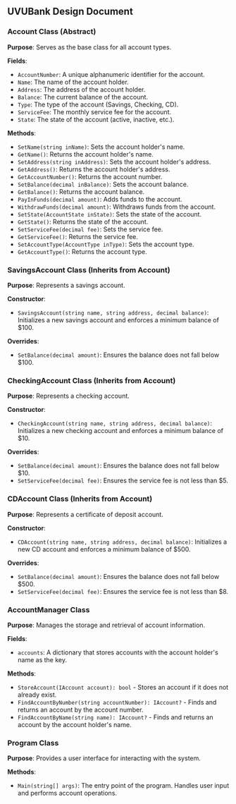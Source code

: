 ## UVUBank Design Document

### Account Class (Abstract)

**Purpose**: Serves as the base class for all account types.

**Fields**:
- `AccountNumber`: A unique alphanumeric identifier for the account.
- `Name`: The name of the account holder.
- `Address`: The address of the account holder.
- `Balance`: The current balance of the account.
- `Type`: The type of the account (Savings, Checking, CD).
- `ServiceFee`: The monthly service fee for the account.
- `State`: The state of the account (active, inactive, etc.).

**Methods**:
- `SetName(string inName)`: Sets the account holder's name.
- `GetName()`: Returns the account holder's name.
- `SetAddress(string inAddress)`: Sets the account holder's address.
- `GetAddress()`: Returns the account holder's address.
- `GetAccountNumber()`: Returns the account number.
- `SetBalance(decimal inBalance)`: Sets the account balance.
- `GetBalance()`: Returns the account balance.
- `PayInFunds(decimal amount)`: Adds funds to the account.
- `WithdrawFunds(decimal amount)`: Withdraws funds from the account.
- `SetState(AccountState inState)`: Sets the state of the account.
- `GetState()`: Returns the state of the account.
- `SetServiceFee(decimal fee)`: Sets the service fee.
- `GetServiceFee()`: Returns the service fee.
- `SetAccountType(AccountType inType)`: Sets the account type.
- `GetAccountType()`: Returns the account type.

### SavingsAccount Class (Inherits from Account)

**Purpose**: Represents a savings account.

**Constructor**:
- `SavingsAccount(string name, string address, decimal balance)`: Initializes a new savings account and enforces a minimum balance of $100.

**Overrides**:
- `SetBalance(decimal amount)`: Ensures the balance does not fall below $100.

### CheckingAccount Class (Inherits from Account)

**Purpose**: Represents a checking account.

**Constructor**:
- `CheckingAccount(string name, string address, decimal balance)`: Initializes a new checking account and enforces a minimum balance of $10.

**Overrides**:
- `SetBalance(decimal amount)`: Ensures the balance does not fall below $10.
- `SetServiceFee(decimal fee)`: Ensures the service fee is not less than $5.

### CDAccount Class (Inherits from Account)

**Purpose**: Represents a certificate of deposit account.

**Constructor**:
- `CDAccount(string name, string address, decimal balance)`: Initializes a new CD account and enforces a minimum balance of $500.

**Overrides**:
- `SetBalance(decimal amount)`: Ensures the balance does not fall below $500.
- `SetServiceFee(decimal fee)`: Ensures the service fee is not less than $8.

### AccountManager Class

**Purpose**: Manages the storage and retrieval of account information.

**Fields**:
- `accounts`: A dictionary that stores accounts with the account holder's name as the key.

**Methods**:
- `StoreAccount(IAccount account): bool` - Stores an account if it does not already exist.
- `FindAccountByNumber(string accountNumber): IAccount?` - Finds and returns an account by the account number.
- `FindAccountByName(string name): IAccount?` - Finds and returns an account by the account holder's name.

### Program Class

**Purpose**: Provides a user interface for interacting with the system.

**Methods**:
- `Main(string[] args)`: The entry point of the program. Handles user input and performs account operations.
